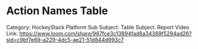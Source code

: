 # Action Names Table

Category: HockeyStack Platform
Sub Subject: Table
Subject: Report
Video Link: https://www.loom.com/share/987fce3c13894fad8a34369f5294ad26?sid=c9bf7e69-a229-4dc5-ae21-51d844d993c7